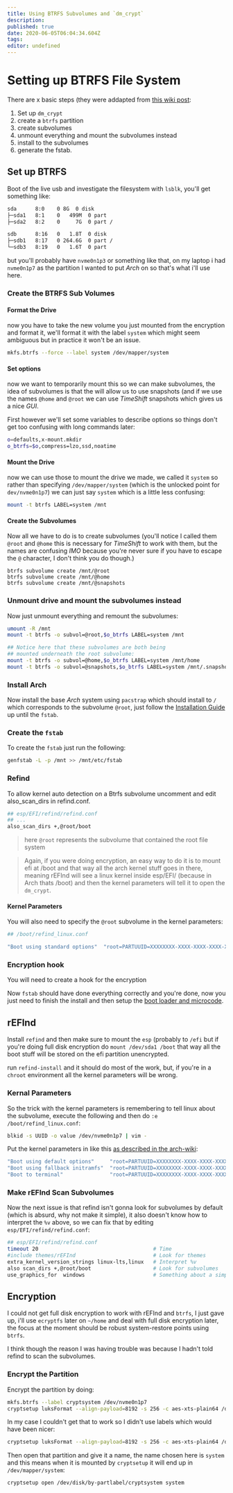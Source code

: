 ```yaml
---
title: Using BTRFS Subvolumes and `dm_crypt`
description: 
published: true
date: 2020-06-05T06:04:34.604Z
tags: 
editor: undefined
---
```


# Setting up BTRFS File System
There are x basic steps (they were addapted from [this wiki post](https://wiki.archlinux.org/index.php/User:Altercation/Bullet_Proof_Arch_Install#Encrypt_System_Partition):

1. Set up `dm_crypt`
2. create a `btrfs` partition
3. create subvolumes
4. unmount everything and mount the subvolumes instead
5. install to the subvolumes
6. generate the fstab.

## Set up BTRFS
Boot of the live usb and investigate the filesystem with `lsblk`, you'll get something like:

```bash
sda      8:0    0 8G  0 disk 
├─sda1   8:1    0   499M  0 part 
├─sda2   8:2    0     7G  0 part /

sdb      8:16   0   1.8T  0 disk 
├─sdb1   8:17   0 264.6G  0 part /
└─sdb3   8:19   0   1.6T  0 part 
```
but you'll probably have `nvme0n1p3` or something like that, on my laptop i had `nvme0n1p7` as the partition I wanted to put *Arch* on so that's what i'll use here.



### Create the BTRFS Sub Volumes


#### Format the Drive
now you have to take the new volume you just mounted from the encryption and format it, we'll format it with the label `system` which might seem ambiguous but in practice it won't be an issue.
```bash
mkfs.btrfs --force --label system /dev/mapper/system
```

#### Set options
now we want to temporarily mount this so we can make subvolumes, the idea of subvolumes is that the will allow us to use snapshots (and if we use the names `@home` and `@root` we can use *TimeShift* snapshots which gives us a nice *GUI*.

First however we'll set some variables to describe options so things don't get too confusing with long commands later:


```bash
o=defaults,x-mount.mkdir
o_btrfs=$o,compress=lzo,ssd,noatime
```

#### Mount the Drive
now we can use those to mount the drive we made, we called it `system` so rather than specifying `/dev/mapper/system` (which is the unlocked point for `dev/nvme0n1p7`) we can just say `system` which is a little less confusing:

```bash
mount -t btrfs LABEL=system /mnt
```
#### Create the Subvolumes
Now all we have to do is to create subvolumes (you'll notice I called them `@root` and `@home` this is necessary for *TimeShift* to work with them, but the names are confusing *IMO* because you're never sure if you have to escape the `@` character, I don't think you do though.)

```
btrfs subvolume create /mnt/@root
btrfs subvolume create /mnt/@home
btrfs subvolume create /mnt/@snapshots
```

### Unmount drive and mount the subvolumes instead
Now just unmount everything and remount the subvolumes:

```bash
umount -R /mnt 
mount -t btrfs -o subvol=@root,$o_btrfs LABEL=system /mnt

## Notice here that these subvolumes are both being 
## mounted underneath the root subvolume:
mount -t btrfs -o subvol=@home,$o_btrfs LABEL=system /mnt/home
mount -t btrfs -o subvol=@snapshots,$o_btrfs LABEL=system /mnt/.snapshots
````

### Install Arch
Now install the base *Arch* system using `pacstrap` which should install to `/` which corresponds to the subvolume `@root`, just follow the [Installation Guide](https://wiki.archlinux.org/index.php/Installation_guide#Partition_the_disks) up until the `fstab`.

### Create the `fstab`
To create the `fstab` just run the following:

```bash
genfstab -L -p /mnt >> /mnt/etc/fstab
```

### Refind
To allow kernel auto detection on a Btrfs subvolume uncomment and edit also_scan_dirs in refind.conf.

```bash
## esp/EFI/refind/refind.conf
## ...
also_scan_dirs +,@root/boot
```
> here `@root` represents the subvolume that contained the root file system

> Again, if you were doing encryption, an easy way to do it is to mount efi at /boot and that way all the arch kernel stuff goes in there, meaning rEFInd will see a linux kernel inside esp/EFI/ (because in Arch thats /boot) and then the kernel parameters will tell it to open the `dm_crypt`.

#### Kernel Parameters
You will also need to specify the `@root` subvolume in the kernel parameters:

```bash
## /boot/refind_linux.conf

"Boot using standard options"  "root=PARTUUID=XXXXXXXX-XXXX-XXXX-XXXX-XXXXXXXXXXXX rw rootflags=subvol=@root initrd=@root/boot/initramfs initrd=@root/boot/initramfs-%v.img"
```

### Encryption hook
You will need to create a hook for the encryption


Now `fstab` should have done everything correctly and you're done, now you just need to finish the install and then setup the  [boot loader and microcode](/linux/installArch).

## rEFInd
Install `refind` and then make sure to mount the `esp` (probably to `/efi` but if you're doing full disk encryption do `mount /dev/sda1 /boot` that way all the boot stuff will be stored on the efi partition unencrypted.

run `refind-install` and it should do most of the work, but, if you're in a `chroot` environment all the kernel parameters will be wrong.

### Kernal Parameters
So the trick with the kernel parameters is remembering to tell linux about the subvolume, execute the following and then do `:e /boot/refind_linux.conf`:

```bash
blkid -s UUID -o value /dev/nvme0n1p7 | vim -
```
Put the kernel parameters in like this [as described in the arch-wiki](https://wiki.archlinux.org/index.php/REFInd#Btrfs_subvolume_support):

```bash
"Boot using default options"     "root=PARTUUID=XXXXXXXX-XXXX-XXXX-XXXX-XXXXXXXXXXXX rootflags=subvol=@root rw add_efi_memmap initrd=@root/boot/intel-ucode.img initrd=@root/boot/amd-ucode.img initrd=boot\initramfs-%v.img"
"Boot using fallback initramfs"  "root=PARTUUID=XXXXXXXX-XXXX-XXXX-XXXX-XXXXXXXXXXXX rootflags=subvol=@root rw add_efi_memmap initrd=@root/boot/intel-ucode.img initrd=@root/boot/amd-ucode.img initrd=@root/boot/initramfs-%v-fallback.img"
"Boot to terminal"               "root=PARTUUID=XXXXXXXX-XXXX-XXXX-XXXX-XXXXXXXXXXXX rootflags=subvol=@root rw add_efi_memmap initrd=@root/boot\intel-ucode.img initrd=@root/boot/amd-ucode.img initrd=@root/boot/initramfs-%v.img systemd.unit=multi-user.target"
```

### Make rEFInd Scan Subvolumes
Now the next issue is that refind isn't gonna look for subvolumes by default (which is absurd, why not make it simple), it also doesn't know how to interpret the `%v` above, so we can fix that by editing `esp/EFI/refind/refind.conf`:

```bash
## esp/EFI/refind/refind.conf
timeout 20                                     # Time
#include themes/rEFInd                         # Look for themes
extra_kernel_version_strings linux-lts,linux   # Interpret %v
also scan_dirs +,@root/boot                    # Look for subvolumes
use_graphics_for  windows                      # Something about a simpler 'mac-style' behaviour
```

## Encryption
I could not get full disk encryption to work with rEFInd and `btrfs`, I just gave up, i'll use `ecryptfs` later on `~/home` and deal with full disk encryption later, the focus at the moment should be robust system-restore points using `btrfs`.

I think though the reason I was having trouble was because I hadn't told refind to scan the subvolumes.

### Encrypt the Partition
Encrypt the partition by doing:

```bash
mkfs.btrfs --label cryptsystem /dev/nvme0n1p7
cryptsetup luksFormat --align-payload=8192 -s 256 -c aes-xts-plain64 /dev/disk/by-partlabel/cryptsystem
```

In my case I couldn't get that to work so I didn't use labels which would have been nicer:

```bash
cryptsetup luksFormat --align-payload=8192 -s 256 -c aes-xts-plain64 /dev/nvme0n1p7
```

Then open that partition and give it a name, the name chosen here is `system` and this means when it is mounted by `cryptsetup` it will end up in `/dev/mapper/system`:

```bash
cryptsetup open /dev/disk/by-partlabel/cryptsystem system
```











